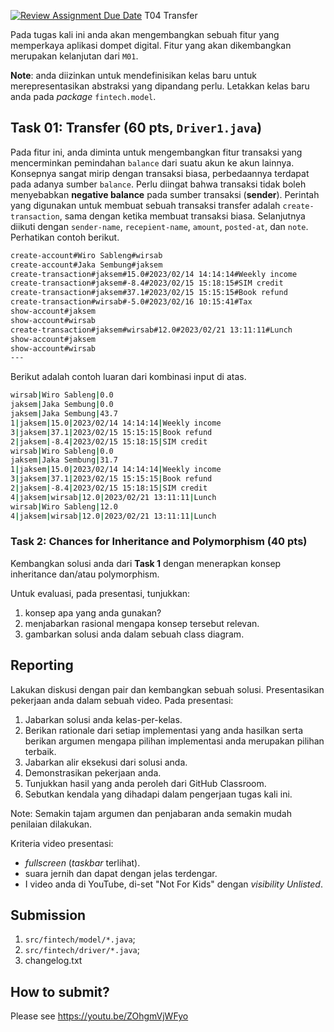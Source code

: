 [![Review Assignment Due Date](https://classroom.github.com/assets/deadline-readme-button-8d59dc4de5201274e310e4c54b9627a8934c3b88527886e3b421487c677d23eb.svg)](https://classroom.github.com/a/jdQQ_ivL)
T04 Transfer

Pada tugas kali ini anda akan mengembangkan sebuah fitur yang memperkaya aplikasi dompet digital. Fitur yang akan dikembangkan merupakan kelanjutan dari ```M01```.

**Note**: anda diizinkan untuk mendefinisikan kelas baru untuk merepresentasikan abstraksi yang dipandang perlu. Letakkan kelas baru anda pada *package* ```fintech.model```.

## Task 01: Transfer (60 pts, ```Driver1.java```)

Pada fitur ini, anda diminta untuk mengembangkan fitur transaksi yang mencerminkan pemindahan ```balance``` dari suatu akun ke akun lainnya. Konsepnya sangat mirip dengan transaksi biasa, perbedaannya terdapat pada adanya sumber ```balance```. Perlu diingat bahwa transaksi tidak boleh menyebabkan **negative balance** pada sumber transaksi (**sender**). Perintah yang digunakan untuk membuat sebuah transaksi transfer adalah ```create-transaction```, sama dengan ketika membuat transaksi biasa. Selanjutnya diikuti dengan ```sender-name```, ```recepient-name```, ```amount```, ```posted-at```, dan ```note```. Perhatikan contoh berikut.

```bash
create-account#Wiro Sableng#wirsab
create-account#Jaka Sembung#jaksem
create-transaction#jaksem#15.0#2023/02/14 14:14:14#Weekly income
create-transaction#jaksem#-8.4#2023/02/15 15:18:15#SIM credit
create-transaction#jaksem#37.1#2023/02/15 15:15:15#Book refund
create-transaction#wirsab#-5.0#2023/02/16 10:15:41#Tax
show-account#jaksem
show-account#wirsab
create-transaction#jaksem#wirsab#12.0#2023/02/21 13:11:11#Lunch
show-account#jaksem
show-account#wirsab
---

```

Berikut adalah contoh luaran dari kombinasi input di atas.

```bash
wirsab|Wiro Sableng|0.0
jaksem|Jaka Sembung|0.0
jaksem|Jaka Sembung|43.7
1|jaksem|15.0|2023/02/14 14:14:14|Weekly income
3|jaksem|37.1|2023/02/15 15:15:15|Book refund
2|jaksem|-8.4|2023/02/15 15:18:15|SIM credit
wirsab|Wiro Sableng|0.0
jaksem|Jaka Sembung|31.7
1|jaksem|15.0|2023/02/14 14:14:14|Weekly income
3|jaksem|37.1|2023/02/15 15:15:15|Book refund
2|jaksem|-8.4|2023/02/15 15:18:15|SIM credit
4|jaksem|wirsab|12.0|2023/02/21 13:11:11|Lunch
wirsab|Wiro Sableng|12.0
4|jaksem|wirsab|12.0|2023/02/21 13:11:11|Lunch

```








### Task 2: Chances for Inheritance and Polymorphism (40 pts)

Kembangkan solusi anda dari **Task 1** dengan menerapkan konsep inheritance dan/atau polymorphism.

Untuk evaluasi, pada presentasi, tunjukkan:
1. konsep apa yang anda gunakan?
2. menjabarkan rasional mengapa konsep tersebut relevan.
3. gambarkan solusi anda dalam sebuah class diagram.

## Reporting
Lakukan diskusi dengan pair dan kembangkan sebuah solusi. Presentasikan pekerjaan anda dalam sebuah video. Pada presentasi:
1. Jabarkan solusi anda kelas-per-kelas.
2. Berikan rationale dari setiap implementasi yang anda hasilkan serta berikan argumen mengapa pilihan implementasi anda merupakan pilihan terbaik.
3. Jabarkan alir eksekusi dari solusi anda.
4. Demonstrasikan pekerjaan anda.
5. Tunjukkan hasil yang anda peroleh dari GitHub Classroom.
6. Sebutkan kendala yang dihadapi dalam pengerjaan tugas kali ini.

Note: Semakin tajam argumen dan penjabaran anda semakin mudah penilaian dilakukan.

Kriteria video presentasi:
+ *fullscreen* (*taskbar* terlihat).
+ suara jernih dan dapat dengan jelas terdengar.
+ I video anda di YouTube, di-set "Not For Kids" dengan *visibility* *Unlisted*.

## Submission
1. ```src/fintech/model/*.java```;
2. ```src/fintech/driver/*.java```;
3. changelog.txt

## How to submit?
Please see https://youtu.be/ZOhgmVjWFyo







